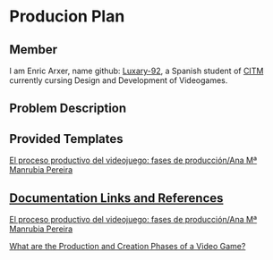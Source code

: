 

# Producion Plan

## Member
I am Enric Arxer, name github: <a  href="https://github.com/Luxary-92">Luxary-92</a>, a Spanish student of <a  href="https://www.citm.upc.edu/">CITM</a> currently cursing  Design and Development of Videogames. 

## Problem Description

## Provided Templates

<a  href="https://trello.com/b/63f477560257c7b02d34e165">El proceso productivo del videojuego: fases de producción/Ana Mª Manrubia Pereira


## Documentation Links and References

<a  href="https://revistas.ucm.es/index.php/HICS/article/view/45178">El proceso productivo del videojuego: fases de producción/Ana Mª Manrubia Pereira
  
  
<a  href="https://starloopstudios.com/what-are-the-production-and-creation-phases-of-a-video-game/">What are the Production and Creation Phases of a Video Game?
  
